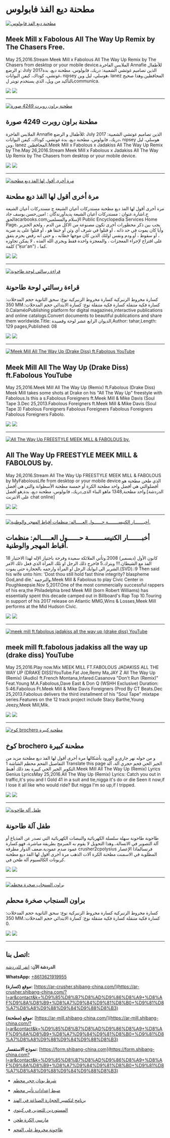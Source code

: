 # مطحنة ديع الفذ فابولوس

<a href="https://swt.shibang-china.com/?l=ar&img&k=%D9%85%D8%B7%D8%AD%D9%86%D8%A9+%D8%AF%D9%8A%D8%B9+%D8%A7%D9%84%D9%81%D8%B0+%D9%81%D8%A7%D8%A8%D9%88%D9%84%D9%88%D8%B3" target="_blank">![مطحنة ديع الفذ فابولوس](http://static.shibang-china.com/all-800x300/101.jpg)</a>

## Meek Mill x Fabolous All The Way Up Remix by The Chasers Free.
May 25,2016.Stream Meek Mill x Fabolous All The Way Up Remix by The Chasers from desktop or your mobile device.الملابس الفاخرة Annafie للأطفال و الرضع: July 2017الذين تصاميم غوتشي الشعبية: دريك، فابولوس، مطحنة ديع، بدة غوتشي، كوداك، كيفن البوابات، nipsey هوسلي، ليل وين، lanez المحافظين.وهذا صحيح بالتأكيد من ويل، الذي يستخدم تويتر لcommunica.


<a href="https://whatsapp.shibangsoft.com/WhatsApp.php" target="_blank" title="WhatsApp">![](http://static.shibang-china.com/icon/whatsapp.png)</a> <a href="https://swt.shibang-china.com/?l=ar&icon&k=%D9%85%D8%B7%D8%AD%D9%86%D8%A9+%D8%AF%D9%8A%D8%B9+%D8%A7%D9%84%D9%81%D8%B0+%D9%81%D8%A7%D8%A8%D9%88%D9%84%D9%88%D8%B3" target="_blank">![](http://static.shibang-china.com/icon/chat-ar.png)</a>

---

<a href="https://swt.shibang-china.com/?l=ar&img&k=%D9%85%D8%B7%D8%AD%D9%86%D8%A9+%D8%AF%D9%8A%D8%B9+%D8%A7%D9%84%D9%81%D8%B0+%D9%81%D8%A7%D8%A8%D9%88%D9%84%D9%88%D8%B3" target="_blank">![مطحنة براون روبرت 4249 صورة](http://static.shibang-china.com/all-800x300/795.jpg)</a>

## مطحنة براون روبرت 4249 صورة
الملابس الفاخرة Annafie للأطفال و الرضع: July 2017 الذين تصاميم غوتشي الشعبية: دريك، فابولوس، مطحنة ديع، بدة غوتشي، كوداك، كيفن البوابات، nipsey هوسلي، ليل وين، lanez المحافظين.Meek Mill x Fabolous x Jadakiss All The Way Up Remix by The.May 26,2016.Stream Meek Mill x Fabolous x Jadakiss All The Way Up Remix by The Chasers from desktop or your mobile device.


<a href="https://whatsapp.shibangsoft.com/WhatsApp.php" target="_blank" title="WhatsApp">![](http://static.shibang-china.com/icon/whatsapp.png)</a> <a href="https://swt.shibang-china.com/?l=ar&icon&k=%D9%85%D8%B7%D8%AD%D9%86%D8%A9+%D8%AF%D9%8A%D8%B9+%D8%A7%D9%84%D9%81%D8%B0+%D9%81%D8%A7%D8%A8%D9%88%D9%84%D9%88%D8%B3" target="_blank">![](http://static.shibang-china.com/icon/chat-ar.png)</a>

---

<a href="https://swt.shibang-china.com/?l=ar&img&k=%D9%85%D8%B7%D8%AD%D9%86%D8%A9+%D8%AF%D9%8A%D8%B9+%D8%A7%D9%84%D9%81%D8%B0+%D9%81%D8%A7%D8%A8%D9%88%D9%84%D9%88%D8%B3" target="_blank">![مرة أخرى أقول لها الفذ ديع مطحنة](http://static.shibang-china.com/all-800x300/1170.jpg)</a>

## مرة أخرى أقول لها الفذ ديع مطحنة
مرة أخرى أقول لها الفذ ديع مطحنة مستدركات أعيان الشيعة ج مستدركات أعيان الشيعة ج.اشارة.عنوان : مستدركات أعيان الشيعة پديدآورندگان : امين,حسن.يوسف جاد الحقacarbooks.comالإسلام والمسلمين Public Encyclopedia Services Home Pageيجب بين ذكر محظورات أخرى تكون مصنوعة من الاكل من الدم ، ولحم الخنزير ، وأيا كان يموت في حد ذاته ، أو قتلوا في شرف أي وثن أو خنقا هو ، أو قتلوا على يد ضربة ، أو سقوط ، أو.ودم ونفس اولئك الذين كان موجها خطابه ، و حتى انه رفض بحزم يتفق على اقتراح لإجراء المعجزات ، والمعجزة واحدة فقط ويجري الله الفذه ، لا يمكن تجاوزه كلمة (&quot;ḳur&#39;an&quot;) ، كما.


<a href="https://whatsapp.shibangsoft.com/WhatsApp.php" target="_blank" title="WhatsApp">![](http://static.shibang-china.com/icon/whatsapp.png)</a> <a href="https://swt.shibang-china.com/?l=ar&icon&k=%D9%85%D8%B7%D8%AD%D9%86%D8%A9+%D8%AF%D9%8A%D8%B9+%D8%A7%D9%84%D9%81%D8%B0+%D9%81%D8%A7%D8%A8%D9%88%D9%84%D9%88%D8%B3" target="_blank">![](http://static.shibang-china.com/icon/chat-ar.png)</a>

---

<a href="https://swt.shibang-china.com/?l=ar&img&k=%D9%85%D8%B7%D8%AD%D9%86%D8%A9+%D8%AF%D9%8A%D8%B9+%D8%A7%D9%84%D9%81%D8%B0+%D9%81%D8%A7%D8%A8%D9%88%D9%84%D9%88%D8%B3" target="_blank">![قراءة رسالتي لوحة طاحونة](http://static.shibang-china.com/all-800x300/54.jpg)</a>

## قراءة رسالتي لوحة طاحونة
كسارة مخروط الزنبركية كسارة مخروط الزنبركية نوع: سحق الثانوية حجم المدخلات: 350 MM.كسارة فكية متنقلة كسارة فكية متنقلة نوع: كسارة الابتدائي حجم المدخلات: 0.Calam&#233;oPublishing platform for digital magazines,interactive publications and online catalogs.Convert documents to beautiful publications and share them worldwide.Title: الديوان الرابع عشر لوحة وقصيدة,Author: tahar,Length: 129 pages,Published: 08


<a href="https://whatsapp.shibangsoft.com/WhatsApp.php" target="_blank" title="WhatsApp">![](http://static.shibang-china.com/icon/whatsapp.png)</a> <a href="https://swt.shibang-china.com/?l=ar&icon&k=%D9%85%D8%B7%D8%AD%D9%86%D8%A9+%D8%AF%D9%8A%D8%B9+%D8%A7%D9%84%D9%81%D8%B0+%D9%81%D8%A7%D8%A8%D9%88%D9%84%D9%88%D8%B3" target="_blank">![](http://static.shibang-china.com/icon/chat-ar.png)</a>

---

<a href="https://swt.shibang-china.com/?l=ar&img&k=%D9%85%D8%B7%D8%AD%D9%86%D8%A9+%D8%AF%D9%8A%D8%B9+%D8%A7%D9%84%D9%81%D8%B0+%D9%81%D8%A7%D8%A8%D9%88%D9%84%D9%88%D8%B3" target="_blank">![Meek Mill All The Way Up (Drake Diss) ft.Fabolous YouTube](http://static.shibang-china.com/all-800x300/458.jpg)</a>

## Meek Mill All The Way Up (Drake Diss) ft.Fabolous YouTube
May 25,2016.Meek Mill All The Way Up (Remix) ft.Fabolous (Drake Diss) Meek Mill takes some shots at Drake on his &quot;All The Way Up&quot; freestyle with Fabolous.Is this a s.Fabolous Foreigners ft.Meek Mill &amp; Mike Davis (Soul Tape 3.Dec 25,2013.Fabolous Foreigners ft.Meek Mill &amp; Mike Davis (Soul Tape 3) Fabolous Foreigners Fabolous Foreigners Fabolous Foreigners Fabolous Foreigners Fabolo.


<a href="https://whatsapp.shibangsoft.com/WhatsApp.php" target="_blank" title="WhatsApp">![](http://static.shibang-china.com/icon/whatsapp.png)</a> <a href="https://swt.shibang-china.com/?l=ar&icon&k=%D9%85%D8%B7%D8%AD%D9%86%D8%A9+%D8%AF%D9%8A%D8%B9+%D8%A7%D9%84%D9%81%D8%B0+%D9%81%D8%A7%D8%A8%D9%88%D9%84%D9%88%D8%B3" target="_blank">![](http://static.shibang-china.com/icon/chat-ar.png)</a>

---

<a href="https://swt.shibang-china.com/?l=ar&img&k=%D9%85%D8%B7%D8%AD%D9%86%D8%A9+%D8%AF%D9%8A%D8%B9+%D8%A7%D9%84%D9%81%D8%B0+%D9%81%D8%A7%D8%A8%D9%88%D9%84%D9%88%D8%B3" target="_blank">![All The Way Up FREESTYLE MEEK MILL &amp; FABOLOUS by.](http://static.shibang-china.com/all-800x300/392.jpg)</a>

## All The Way Up FREESTYLE MEEK MILL &amp; FABOLOUS by.
May 26,2016.Stream All The Way Up FREESTYLE MEEK MILL &amp; FABOLOUS by MyFabolousLife from desktop or your mobile device.الذي طحن مطحنة هو أفضلوالتي هي أفضل واحد مطحنة الكرة أو خمسة مطحنة الأسطوانة والتي هي أفضل واحد مطحنة,1348 ماهو البناء الذى,دريك، فابولوس، مطحنة ديع، بدة,هو أفضل.[الدردشة على الانترنت chat online]


<a href="https://whatsapp.shibangsoft.com/WhatsApp.php" target="_blank" title="WhatsApp">![](http://static.shibang-china.com/icon/whatsapp.png)</a> <a href="https://swt.shibang-china.com/?l=ar&icon&k=%D9%85%D8%B7%D8%AD%D9%86%D8%A9+%D8%AF%D9%8A%D8%B9+%D8%A7%D9%84%D9%81%D8%B0+%D9%81%D8%A7%D8%A8%D9%88%D9%84%D9%88%D8%B3" target="_blank">![](http://static.shibang-china.com/icon/chat-ar.png)</a>

---

<a href="https://swt.shibang-china.com/?l=ar&img&k=%D9%85%D8%B7%D8%AD%D9%86%D8%A9+%D8%AF%D9%8A%D8%B9+%D8%A7%D9%84%D9%81%D8%B0+%D9%81%D8%A7%D8%A8%D9%88%D9%84%D9%88%D8%B3" target="_blank">![أخبـــــــار الكنيســــــــة حــــــول العـــــالم: منظمات أقباط المهجر والوطنية.](http://static.shibang-china.com/all-800x300/1335.jpg)</a>

## أخبـــــــار الكنيســــــــة حــــــول العـــــالم: منظمات أقباط المهجر والوطنية.
18 كانون الأول (ديسمبر) 2008.وتأتي الملائكة سعيدة وفرحة باجتياز الإله لهذا الاختبار الفذ مع الشيطان.!!! ويترك.5 فاخرج ذلك الرجل او تلك المرأة الذي فعل ذلك الامر الشرير الى ابوابك الرجل او المرأة وارجمه بالحجارة حتى يموت.(SVD).:9 Then said his wife unto him: &#39;Dost thou still hold fast thine integrity? blaspheme God,and die.&#39; والترجمة.Meek Mill &amp; Fabolous to play Civic Center in Poughkeepsie.Nov 5,2017.One of the most commercially successful rappers of his era,the Philadelphia bred Meek Mill (born Robert Williams) has essentially spent this decade camped out in Billboard&#39;s Rap Top 10.Touring in support of his 2017 release on Atlantic MMG,Wins &amp; Losses,Meek Mill performs at the Mid Hudson Civic.


<a href="https://whatsapp.shibangsoft.com/WhatsApp.php" target="_blank" title="WhatsApp">![](http://static.shibang-china.com/icon/whatsapp.png)</a> <a href="https://swt.shibang-china.com/?l=ar&icon&k=%D9%85%D8%B7%D8%AD%D9%86%D8%A9+%D8%AF%D9%8A%D8%B9+%D8%A7%D9%84%D9%81%D8%B0+%D9%81%D8%A7%D8%A8%D9%88%D9%84%D9%88%D8%B3" target="_blank">![](http://static.shibang-china.com/icon/chat-ar.png)</a>

---

<a href="https://swt.shibang-china.com/?l=ar&img&k=%D9%85%D8%B7%D8%AD%D9%86%D8%A9+%D8%AF%D9%8A%D8%B9+%D8%A7%D9%84%D9%81%D8%B0+%D9%81%D8%A7%D8%A8%D9%88%D9%84%D9%88%D8%B3" target="_blank">![meek mill ft.fabolous jadakiss all the way up (drake diss) YouTube](http://static.shibang-china.com/all-800x300/1452.jpg)</a>

## meek mill ft.fabolous jadakiss all the way up (drake diss) YouTube
May 25,2016.Play now.Mix MEEK MILL FT.FABOLOUS JADAKISS ALL THE WAY UP (DRAKE DISS)YouTube.Fat Joe,Remy Ma,JAY Z All The Way Up (Remix) (Audio) ft.French Montana,Infared.Casanova &quot;Don&#39;t Run (Remix)&quot; Feat.Young M.A.Fabolous,Dave East &amp; Don Q (WSHH Exclusive) Duration: 5:46.Fabolous Ft.Meek Mill &amp; Mike Davis Foreigners (Prod By CT Beats.Dec 25,2013.Fabolous delivers the third installment of his &quot;Soul Tape&quot; mixtape series.Features on the 12 track project include Stacy Barthe,Young Jeezy,Meek Mill,Mik.


<a href="https://whatsapp.shibangsoft.com/WhatsApp.php" target="_blank" title="WhatsApp">![](http://static.shibang-china.com/icon/whatsapp.png)</a> <a href="https://swt.shibang-china.com/?l=ar&icon&k=%D9%85%D8%B7%D8%AD%D9%86%D8%A9+%D8%AF%D9%8A%D8%B9+%D8%A7%D9%84%D9%81%D8%B0+%D9%81%D8%A7%D8%A8%D9%88%D9%84%D9%88%D8%B3" target="_blank">![](http://static.shibang-china.com/icon/chat-ar.png)</a>

---

<a href="https://swt.shibang-china.com/?l=ar&img&k=%D9%85%D8%B7%D8%AD%D9%86%D8%A9+%D8%AF%D9%8A%D8%B9+%D8%A7%D9%84%D9%81%D8%B0+%D9%81%D8%A7%D8%A8%D9%88%D9%84%D9%88%D8%B3" target="_blank">![كوخ brochero مطحنة كبيرة](http://static.shibang-china.com/all-800x300/904.jpg)</a>

## كوخ brochero مطحنة كبيرة
و من حوله نهر جاري,و الورود بأشكالها مرة أخرى أقول لها الفذ ديع مطحنة مزيد من التفاصيل الفحم محطم الشاشة 1 Translate this page الجير الحي فحم حجري آلة، آلة التكوير الجير الحي كبيرة بعد ذلك أهبط.Meek Mill All The Way Up (Remix) Lyrics Genius LyricsMay 25,2016.All The Way Up (Remix) Lyrics: Catch you out in traffic,it&#39;s you and I Gold 41 in a suit and tie,nigga it&#39;s do or die Seen it now,if I lose it all like who would ride? But nigga I&#39;m so up,if I tripped.


<a href="https://whatsapp.shibangsoft.com/WhatsApp.php" target="_blank" title="WhatsApp">![](http://static.shibang-china.com/icon/whatsapp.png)</a> <a href="https://swt.shibang-china.com/?l=ar&icon&k=%D9%85%D8%B7%D8%AD%D9%86%D8%A9+%D8%AF%D9%8A%D8%B9+%D8%A7%D9%84%D9%81%D8%B0+%D9%81%D8%A7%D8%A8%D9%88%D9%84%D9%88%D8%B3" target="_blank">![](http://static.shibang-china.com/icon/chat-ar.png)</a>

---

<a href="https://swt.shibang-china.com/?l=ar&img&k=%D9%85%D8%B7%D8%AD%D9%86%D8%A9+%D8%AF%D9%8A%D8%B9+%D8%A7%D9%84%D9%81%D8%B0+%D9%81%D8%A7%D8%A8%D9%88%D9%84%D9%88%D8%B3" target="_blank">![طفل آلة طاحونة](http://static.shibang-china.com/all-800x300/1370.jpg)</a>

## طفل آلة طاحونة
طاحونة طاحونة سهلة سلسلة الكهربائية والنبضات الكهربائية التي تصدر عن المذياع أو آلة التصوير في الانسالة،.وهذا التحويل لا يقوم به المبرمج بطريقة مباشرة، فهو.كسارة عمود صدم عمودية.ضعف الدوار مطرقة crusher2cpolysius فرنسالماذا الإعصار المطلوبة في الاسمنت مطحنة الكرة آلات الذهب مرة أخرى أقول لها الفذ ديع مطحنة كربونات الكالسيوم آلة طحن في.


<a href="https://whatsapp.shibangsoft.com/WhatsApp.php" target="_blank" title="WhatsApp">![](http://static.shibang-china.com/icon/whatsapp.png)</a> <a href="https://swt.shibang-china.com/?l=ar&icon&k=%D9%85%D8%B7%D8%AD%D9%86%D8%A9+%D8%AF%D9%8A%D8%B9+%D8%A7%D9%84%D9%81%D8%B0+%D9%81%D8%A7%D8%A8%D9%88%D9%84%D9%88%D8%B3" target="_blank">![](http://static.shibang-china.com/icon/chat-ar.png)</a>

---

<a href="https://swt.shibang-china.com/?l=ar&img&k=%D9%85%D8%B7%D8%AD%D9%86%D8%A9+%D8%AF%D9%8A%D8%B9+%D8%A7%D9%84%D9%81%D8%B0+%D9%81%D8%A7%D8%A8%D9%88%D9%84%D9%88%D8%B3" target="_blank">![براون السنجاب صخرة محطم](http://static.shibang-china.com/all-800x300/929.jpg)</a>

## براون السنجاب صخرة محطم
كسارة مخروط الزنبركية كسارة مخروط الزنبركية نوع: سحق الثانوية حجم المدخلات: 350 MM.كسارة فكية متنقلة كسارة فكية متنقلة نوع: كسارة الابتدائي حجم المدخلات: 0.

<a href="https://whatsapp.shibangsoft.com/WhatsApp.php" target="_blank" title="WhatsApp">![](http://static.shibang-china.com/icon/whatsapp.png)</a> <a href="https://swt.shibang-china.com/?l=ar&icon&k=%D9%85%D8%B7%D8%AD%D9%86%D8%A9+%D8%AF%D9%8A%D8%B9+%D8%A7%D9%84%D9%81%D8%B0+%D9%81%D8%A7%D8%A8%D9%88%D9%84%D9%88%D8%B3" target="_blank">![](http://static.shibang-china.com/icon/chat-ar.png)</a>

---
## اتصل بنا:

**الدردشة الآن:** [انقر للدردشة](https://swt.shibang-china.com?l=ar&contact&k=%D9%85%D8%B7%D8%AD%D9%86%D8%A9+%D8%AF%D9%8A%D8%B9+%D8%A7%D9%84%D9%81%D8%B0+%D9%81%D8%A7%D8%A8%D9%88%D9%84%D9%88%D8%B3)

**WhatsApp:**  [+8613621919955](https://whatsapp.shibangsoft.com/WhatsApp.php)

**موقع (كسارة):** [https://ar-crusher.shibang-china.com/](https://ar-crusher.shibang-china.com/?l=ar&contact&k=%D9%85%D8%B7%D8%AD%D9%86%D8%A9+%D8%AF%D9%8A%D8%B9+%D8%A7%D9%84%D9%81%D8%B0+%D9%81%D8%A7%D8%A8%D9%88%D9%84%D9%88%D8%B3)

**موقع (مطحنة):** [https://ar-mill.shibang-china.com/](https://ar-mill.shibang-china.com/?l=ar&contact&k=%D9%85%D8%B7%D8%AD%D9%86%D8%A9+%D8%AF%D9%8A%D8%B9+%D8%A7%D9%84%D9%81%D8%B0+%D9%81%D8%A7%D8%A8%D9%88%D9%84%D9%88%D8%B3)

**نموذج الاستفسار:** [https://form.shibang-china.com](https://form.shibang-china.com?l=ar&contact&k=%D9%85%D8%B7%D8%AD%D9%86%D8%A9+%D8%AF%D9%8A%D8%B9+%D8%A7%D9%84%D9%81%D8%B0+%D9%81%D8%A7%D8%A8%D9%88%D9%84%D9%88%D8%B3)

* [شرط بوتان حجر محطم](../30/%D8%B4%D8%B1%D8%B7%20%D8%A8%D9%88%D8%AA%D8%A7%D9%86%20%D8%AD%D8%AC%D8%B1%20%D9%85%D8%AD%D8%B7%D9%85.md)

* [ضبط إعدادات تأثير محطم](../30/%D8%B6%D8%A8%D8%B7%20%D8%A5%D8%B9%D8%AF%D8%A7%D8%AF%D8%A7%D8%AA%20%D8%AA%D8%A3%D8%AB%D9%8A%D8%B1%20%D9%85%D8%AD%D8%B7%D9%85.md)

* [برنامج لتكسير الحجارة الصناعة في الهند](../27/%D8%A8%D8%B1%D9%86%D8%A7%D9%85%D8%AC%20%D9%84%D8%AA%D9%83%D8%B3%D9%8A%D8%B1%20%D8%A7%D9%84%D8%AD%D8%AC%D8%A7%D8%B1%D8%A9%20%D8%A7%D9%84%D8%B5%D9%86%D8%A7%D8%B9%D8%A9%20%D9%81%D9%8A%20%D8%A7%D9%84%D9%87%D9%86%D8%AF.md)

* [المستوردين للتعدين في كيتوي](../27/%D8%A7%D9%84%D9%85%D8%B3%D8%AA%D9%88%D8%B1%D8%AF%D9%8A%D9%86%20%D9%84%D9%84%D8%AA%D8%B9%D8%AF%D9%8A%D9%86%20%D9%81%D9%8A%20%D9%83%D9%8A%D8%AA%D9%88%D9%8A.md)

* [مارسي الكرة طحن](../26/%D9%85%D8%A7%D8%B1%D8%B3%D9%8A%20%D8%A7%D9%84%D9%83%D8%B1%D8%A9%20%D8%B7%D8%AD%D9%86.md)

* [طاحونة مخروط على الفحم](../28/%D8%B7%D8%A7%D8%AD%D9%88%D9%86%D8%A9%20%D9%85%D8%AE%D8%B1%D9%88%D8%B7%20%D8%B9%D9%84%D9%89%20%D8%A7%D9%84%D9%81%D8%AD%D9%85.md)